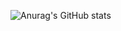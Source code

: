 ![Anurag's GitHub stats](https://github-readme-stats.vercel.app/api?username=yedoong&show_icons=true&theme=default)
<!---
yedoong/yedoong is a ✨ special ✨ repository because its `README.md` (this file) appears on your GitHub profile.
You can click the Preview link to take a look at your changes.
--->
